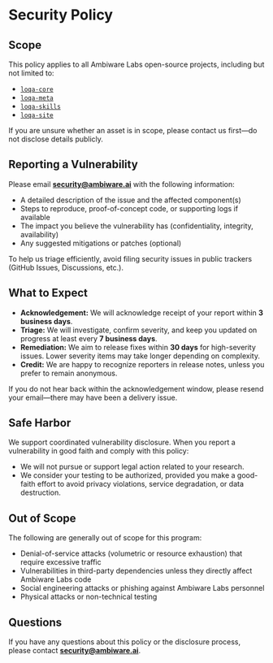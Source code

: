 # Security Policy

## Scope

This policy applies to all Ambiware Labs open-source projects, including but not limited to:

- [`loqa-core`](https://github.com/ambiware-labs/loqa-core)
- [`loqa-meta`](https://github.com/ambiware-labs/loqa-meta)
- [`loqa-skills`](https://github.com/ambiware-labs/loqa-skills)
- [`loqa-site`](https://github.com/ambiware-labs/loqa-site)

If you are unsure whether an asset is in scope, please contact us first—do not disclose details publicly.

## Reporting a Vulnerability

Please email **security@ambiware.ai** with the following information:

- A detailed description of the issue and the affected component(s)
- Steps to reproduce, proof-of-concept code, or supporting logs if available
- The impact you believe the vulnerability has (confidentiality, integrity, availability)
- Any suggested mitigations or patches (optional)

To help us triage efficiently, avoid filing security issues in public trackers (GitHub Issues, Discussions, etc.).

## What to Expect

- **Acknowledgement:** We will acknowledge receipt of your report within **3 business days**.
- **Triage:** We will investigate, confirm severity, and keep you updated on progress at least every **7 business days**.
- **Remediation:** We aim to release fixes within **30 days** for high-severity issues. Lower severity items may take longer depending on complexity.
- **Credit:** We are happy to recognize reporters in release notes, unless you prefer to remain anonymous.

If you do not hear back within the acknowledgement window, please resend your email—there may have been a delivery issue.

## Safe Harbor

We support coordinated vulnerability disclosure. When you report a vulnerability in good faith and comply with this policy:

- We will not pursue or support legal action related to your research.
- We consider your testing to be authorized, provided you make a good-faith effort to avoid privacy violations, service degradation, or data destruction.

## Out of Scope

The following are generally out of scope for this program:

- Denial-of-service attacks (volumetric or resource exhaustion) that require excessive traffic
- Vulnerabilities in third-party dependencies unless they directly affect Ambiware Labs code
- Social engineering attacks or phishing against Ambiware Labs personnel
- Physical attacks or non-technical testing

## Questions

If you have any questions about this policy or the disclosure process, please contact **security@ambiware.ai**.
